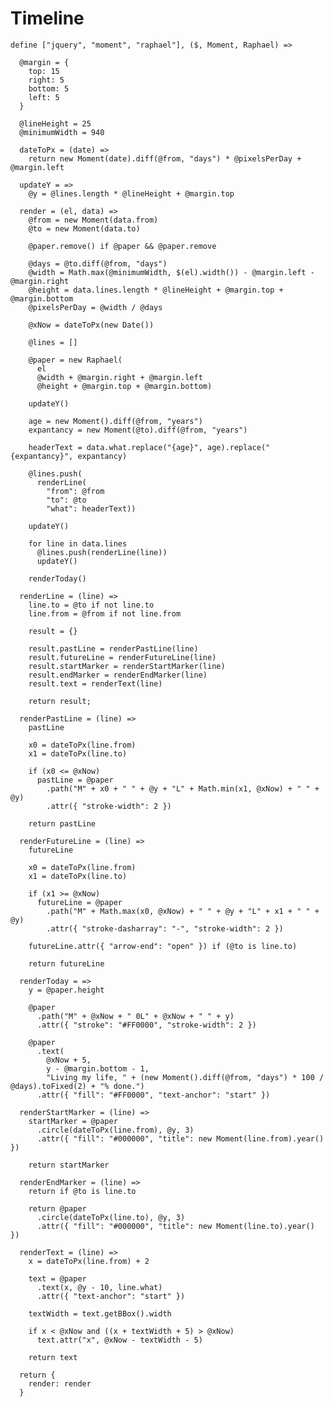 # Timeline


    define ["jquery", "moment", "raphael"], ($, Moment, Raphael) =>

      @margin = {
        top: 15
        right: 5
        bottom: 5
        left: 5
      }

      @lineHeight = 25
      @minimumWidth = 940

      dateToPx = (date) =>
        return new Moment(date).diff(@from, "days") * @pixelsPerDay + @margin.left

      updateY = =>
        @y = @lines.length * @lineHeight + @margin.top

      render = (el, data) =>
        @from = new Moment(data.from)
        @to = new Moment(data.to)

        @paper.remove() if @paper && @paper.remove

        @days = @to.diff(@from, "days")
        @width = Math.max(@minimumWidth, $(el).width()) - @margin.left - @margin.right
        @height = data.lines.length * @lineHeight + @margin.top + @margin.bottom
        @pixelsPerDay = @width / @days

        @xNow = dateToPx(new Date())

        @lines = []

        @paper = new Raphael(
          el
          @width + @margin.right + @margin.left
          @height + @margin.top + @margin.bottom)

        updateY()

        age = new Moment().diff(@from, "years")
        expantancy = new Moment(@to).diff(@from, "years")

        headerText = data.what.replace("{age}", age).replace("{expantancy}", expantancy)

        @lines.push(
          renderLine(
            "from": @from
            "to": @to
            "what": headerText))

        updateY()

        for line in data.lines
          @lines.push(renderLine(line))
          updateY()

        renderToday()

      renderLine = (line) =>
        line.to = @to if not line.to
        line.from = @from if not line.from

        result = {}

        result.pastLine = renderPastLine(line)
        result.futureLine = renderFutureLine(line)
        result.startMarker = renderStartMarker(line)
        result.endMarker = renderEndMarker(line)
        result.text = renderText(line)

        return result;

      renderPastLine = (line) =>
        pastLine

        x0 = dateToPx(line.from)
        x1 = dateToPx(line.to)

        if (x0 <= @xNow)
          pastLine = @paper
            .path("M" + x0 + " " + @y + "L" + Math.min(x1, @xNow) + " " + @y)
            .attr({ "stroke-width": 2 })

        return pastLine

      renderFutureLine = (line) =>
        futureLine

        x0 = dateToPx(line.from)
        x1 = dateToPx(line.to)

        if (x1 >= @xNow)
          futureLine = @paper
            .path("M" + Math.max(x0, @xNow) + " " + @y + "L" + x1 + " " + @y)
            .attr({ "stroke-dasharray": "-", "stroke-width": 2 })

        futureLine.attr({ "arrow-end": "open" }) if (@to is line.to)

        return futureLine

      renderToday = =>
        y = @paper.height

        @paper
          .path("M" + @xNow + " 0L" + @xNow + " " + y)
          .attr({ "stroke": "#FF0000", "stroke-width": 2 })

        @paper
          .text(
            @xNow + 5,
            y - @margin.bottom - 1,
            "Living my life, " + (new Moment().diff(@from, "days") * 100 / @days).toFixed(2) + "% done.")
          .attr({ "fill": "#FF0000", "text-anchor": "start" })

      renderStartMarker = (line) =>
        startMarker = @paper
          .circle(dateToPx(line.from), @y, 3)
          .attr({ "fill": "#000000", "title": new Moment(line.from).year() })

        return startMarker

      renderEndMarker = (line) =>
        return if @to is line.to

        return @paper
          .circle(dateToPx(line.to), @y, 3)
          .attr({ "fill": "#000000", "title": new Moment(line.to).year() })

      renderText = (line) =>
        x = dateToPx(line.from) + 2

        text = @paper
          .text(x, @y - 10, line.what)
          .attr({ "text-anchor": "start" })

        textWidth = text.getBBox().width

        if x < @xNow and ((x + textWidth + 5) > @xNow)
          text.attr("x", @xNow - textWidth - 5)

        return text

      return {
        render: render
      }